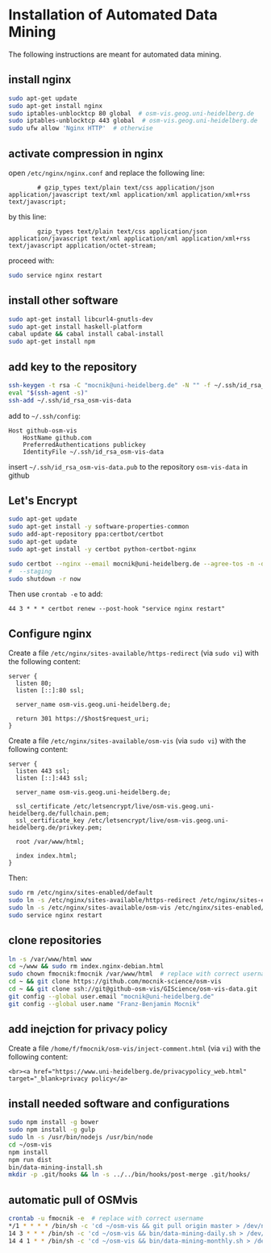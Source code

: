 # Installation of Automated Data Mining

The following instructions are meant for automated data mining.

## install nginx

```bash
sudo apt-get update
sudo apt-get install nginx
sudo iptables-unblocktcp 80 global  # osm-vis.geog.uni-heidelberg.de
sudo iptables-unblocktcp 443 global  # osm-vis.geog.uni-heidelberg.de
sudo ufw allow 'Nginx HTTP'  # otherwise
```

## activate compression in nginx

open `/etc/nginx/nginx.conf` and replace the following line:
```
        # gzip_types text/plain text/css application/json application/javascript text/xml application/xml application/xml+rss text/javascript;
```
by this line:
```
        gzip_types text/plain text/css application/json application/javascript text/xml application/xml application/xml+rss text/javascript application/octet-stream;
```

proceed with:
```bash
sudo service nginx restart
```

## install other software

```bash
sudo apt-get install libcurl4-gnutls-dev
sudo apt-get install haskell-platform
cabal update && cabal install cabal-install
sudo apt-get install npm
```

## add key to the repository

```bash
ssh-keygen -t rsa -C "mocnik@uni-heidelberg.de" -N "" -f ~/.ssh/id_rsa_osm-vis-data
eval "$(ssh-agent -s)"
ssh-add ~/.ssh/id_rsa_osm-vis-data
```

add to `~/.ssh/config`:
```
Host github-osm-vis
    HostName github.com
    PreferredAuthentications publickey
    IdentityFile ~/.ssh/id_rsa_osm-vis-data
```

insert `~/.ssh/id_rsa_osm-vis-data.pub` to the repository `osm-vis-data` in github

## Let's Encrypt

```bash
sudo apt-get update
sudo apt-get install -y software-properties-common
sudo add-apt-repository ppa:certbot/certbot
sudo apt-get update
sudo apt-get install -y certbot python-certbot-nginx

sudo certbot --nginx --email mocnik@uni-heidelberg.de --agree-tos -n -d osm-vis.geog.uni-heidelberg.de
#  --staging
sudo shutdown -r now
```

Then use `crontab -e` to add:

```
44 3 * * * certbot renew --post-hook "service nginx restart"
```

## Configure nginx

Create a file `/etc/nginx/sites-available/https-redirect` (via `sudo vi`) with the following content:

```
server {
  listen 80;
  listen [::]:80 ssl;
  
  server_name osm-vis.geog.uni-heidelberg.de;
  
  return 301 https://$host$request_uri;
}
```

Create a file `/etc/nginx/sites-available/osm-vis` (via `sudo vi`) with the following content:

```
server {
  listen 443 ssl;
  listen [::]:443 ssl;
  
  server_name osm-vis.geog.uni-heidelberg.de;
  
  ssl_certificate /etc/letsencrypt/live/osm-vis.geog.uni-heidelberg.de/fullchain.pem;
  ssl_certificate_key /etc/letsencrypt/live/osm-vis.geog.uni-heidelberg.de/privkey.pem;
  
  root /var/www/html;
  
  index index.html;
}
```

Then:

```bash
sudo rm /etc/nginx/sites-enabled/default
sudo ln -s /etc/nginx/sites-available/https-redirect /etc/nginx/sites-enabled/https-redirect
sudo ln -s /etc/nginx/sites-available/osm-vis /etc/nginx/sites-enabled/osm-vis
sudo service nginx restart
```

## clone repositories

```bash
ln -s /var/www/html www
cd ~/www && sudo rm index.nginx-debian.html
sudo chown fmocnik:fmocnik /var/www/html  # replace with correct username
cd ~ && git clone https://github.com/mocnik-science/osm-vis
cd ~ && git clone ssh://git@github-osm-vis/GIScience/osm-vis-data.git
git config --global user.email "mocnik@uni-heidelberg.de"
git config --global user.name "Franz-Benjamin Mocnik"
```

## add inejction for privacy policy

Create a file `/home/f/fmocnik/osm-vis/inject-comment.html` (via `vi`) with the following content:

```
<br><a href="https://www.uni-heidelberg.de/privacypolicy_web.html" target="_blank>privacy policy</a>
```

## install needed software and configurations

```bash
sudo npm install -g bower
sudo npm install -g gulp
sudo ln -s /usr/bin/nodejs /usr/bin/node
cd ~/osm-vis
npm install
npm run dist
bin/data-mining-install.sh
mkdir -p .git/hooks && ln -s ../../bin/hooks/post-merge .git/hooks/
```

## automatic pull of OSMvis

```bash
crontab -u fmocnik -e  # replace with correct username
*/1 * * * * /bin/sh -c 'cd ~/osm-vis && git pull origin master > /dev/null 2>&1'
14 3 * * * /bin/sh -c 'cd ~/osm-vis && bin/data-mining-daily.sh > /dev/null 2>&1'
14 4 1 * * /bin/sh -c 'cd ~/osm-vis && bin/data-mining-monthly.sh > /dev/null 2>&1'
```
